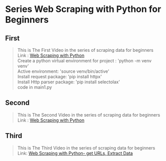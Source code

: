 # Series Web Scraping with Python for Beginners <br>
## First
>	This is The First Video in the series of scraping data for beginners <br>
>	Link : [Web Scraping with Python](https://www.youtube.com/watch?v=1PCWwK0AsE0)<br>
>   Create a python virtual environment for project :   'python -m venv venv' <br>
>   Active environment:     'source venv/bin/active' <br>
>   Install request package:    'pip install httpx' <br>
>   Install Http parser package:    'pip install selectolax' <br>
>   code in main1.py


## Second
>   This is The Second Video in the series of scraping data for beginners <br>
>	Link : [Web Scraping with Python](https://www.youtube.com/watch?v=ZgVus_rmDBQ&list=PLRzwgpycm-FiTz9bGQoITAzFEOJkbF6Qp&index=2)<br>


##  Third
>   This is The Third Video in the series of scraping data for beginners <br>
>   Link: [Web Scraping with Python- get URLs, Extract Data](https://www.youtube.com/watch?v=DHvzCVLv_FA&list=PLRzwgpycm-FiTz9bGQoITAzFEOJkbF6Qp&index=3)<br>